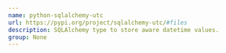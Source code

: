 ```yaml
---
name: python-sqlalchemy-utc
url: https://pypi.org/project/sqlalchemy-utc/#files
description: SQLAlchemy type to store aware datetime values.
group: None
---
```


